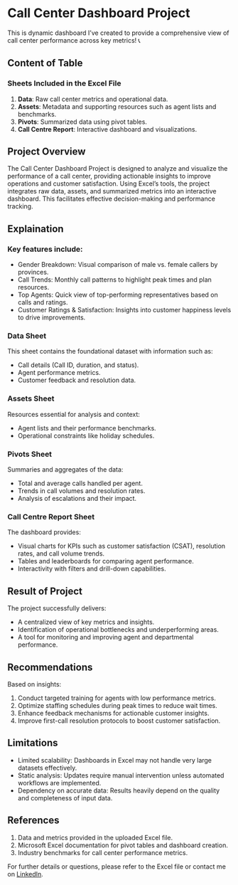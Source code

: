 # Call Center Dashboard Project 
This is dynamic dashboard I’ve created to provide a comprehensive view of call center performance across key metrics! 📞
## Content of Table
### Sheets Included in the Excel File
1. **Data**: Raw call center metrics and operational data.
2. **Assets**: Metadata and supporting resources such as agent lists and benchmarks.
3. **Pivots**: Summarized data using pivot tables.
4. **Call Centre Report**: Interactive dashboard and visualizations.

## Project Overview
The Call Center Dashboard Project is designed to analyze and visualize the performance of a call center, providing actionable insights to improve operations and customer satisfaction. Using Excel’s tools, the project integrates raw data, assets, and summarized metrics into an interactive dashboard. This facilitates effective decision-making and performance tracking.

## Explaination

### Key features include:
- Gender Breakdown: Visual comparison of male vs. female callers by provinces.
- Call Trends: Monthly call patterns to highlight peak times and plan resources.
- Top Agents: Quick view of top-performing representatives based on calls and ratings.
- Customer Ratings & Satisfaction: Insights into customer happiness levels to drive improvements.

### Data Sheet
This sheet contains the foundational dataset with information such as:
- Call details (Call ID, duration, and status).
- Agent performance metrics.
- Customer feedback and resolution data.

### Assets Sheet
Resources essential for analysis and context:
- Agent lists and their performance benchmarks.
- Operational constraints like holiday schedules.

### Pivots Sheet
Summaries and aggregates of the data:
- Total and average calls handled per agent.
- Trends in call volumes and resolution rates.
- Analysis of escalations and their impact.

### Call Centre Report Sheet
The dashboard provides:
- Visual charts for KPIs such as customer satisfaction (CSAT), resolution rates, and call volume trends.
- Tables and leaderboards for comparing agent performance.
- Interactivity with filters and drill-down capabilities.

## Result of Project
The project successfully delivers:
- A centralized view of key metrics and insights.
- Identification of operational bottlenecks and underperforming areas.
- A tool for monitoring and improving agent and departmental performance.

## Recommendations
Based on insights:
1. Conduct targeted training for agents with low performance metrics.
2. Optimize staffing schedules during peak times to reduce wait times.
3. Enhance feedback mechanisms for actionable customer insights.
4. Improve first-call resolution protocols to boost customer satisfaction.


## Limitations
- Limited scalability: Dashboards in Excel may not handle very large datasets effectively.
- Static analysis: Updates require manual intervention unless automated workflows are implemented.
- Dependency on accurate data: Results heavily depend on the quality and completeness of input data.

## References
1. Data and metrics provided in the uploaded Excel file.
2. Microsoft Excel documentation for pivot tables and dashboard creation.
3. Industry benchmarks for call center performance metrics.

For further details or questions, please refer to the Excel file or contact me on [LinkedIn](https://www.linkedin.com/in/ismailfarhang01/).
